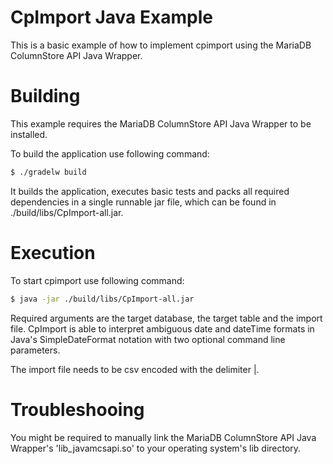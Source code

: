 # CpImport Java Example
This is a basic example of how to implement cpimport using the MariaDB ColumnStore API Java Wrapper.

# Building
This example requires the MariaDB ColumnStore API Java Wrapper to be installed. 

To build the application use following command:
```sh
$ ./gradelw build
```

It builds the application, executes basic tests and packs all required dependencies in a single runnable jar file, which can be found in ./build/libs/CpImport-all.jar.

# Execution
To start cpimport use following command:

```sh
$ java -jar ./build/libs/CpImport-all.jar
```

Required arguments are the target database, the target table and the import file.
CpImport is able to interpret ambiguous date and dateTime formats in Java's SimpleDateFormat notation with two optional command line parameters.

The import file needs to be csv encoded with the delimiter |.

# Troubleshooing
You might be required to manually link the MariaDB ColumnStore API Java Wrapper's 'lib_javamcsapi.so' to your operating system's lib directory. 

